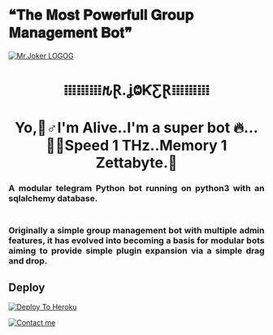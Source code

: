 <h1> ❝𝐓𝐡𝐞 𝐌𝐨𝐬𝐭 𝐏𝐨𝐰𝐞𝐫𝐟𝐮𝐥𝐥 𝐆𝐫𝐨𝐮𝐩 𝐌𝐚𝐧𝐚𝐠𝐞𝐦𝐞𝐧𝐭 𝐁𝐨𝐭❞ </h1>




[![Mr.Joker LOGOG](https://telegra.ph/file/6525d89de5b72003d80fa.png)](https://t.me/Mrjokerlk_bot)

<h1 align ="center"> 𝍖𝍖𝍖𐒄Ɽ.ʝⰙƘƸⱤ𝍖𝍖𝍖</h1>
<h1 align = "center">Yo,🤡♂️I'm Alive..I'm a super bot 🔥...🚴‍♂️Speed 1 THz..Memory 1 Zettabyte.🕺</center></h1>

<p><h3 align = "justify">A modular telegram Python bot running on python3 with an sqlalchemy database.</br></br></h3>
  
<h3 align = "justify">Originally a simple group management bot with multiple admin features, it has evolved into becoming a basis for modular bots aiming to provide simple plugin expansion via a simple drag and drop.</h3></p>







## Deploy
[![Deploy To Heroku](https://www.herokucdn.com/deploy/button.svg)](https://dashboard.heroku.com/new?template=https://github.com/kjeymax/MR-JOKER_BOT)

[![Contact me](https://img.shields.io/badge/Telegram-Contact%20Me-informational)](https://t.me/kavinduaj)


